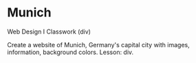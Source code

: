 # Munich
Web Design I Classwork (div)

Create a website of Munich, Germany's capital city with images, information, background colors. 
Lesson: div.
